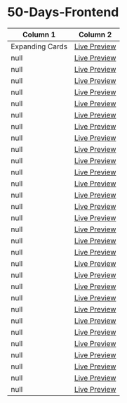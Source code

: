 # 50-Days-Frontend

| Column 1           | Column 2 |
|--------------------|----------|
| Expanding Cards    | [Live Preview](https://htmlpreview.github.io/?https://github.com/BRKNWAVE/50-Days-Frontend/blob/main/Day%201%20-%20Expanding%20Cards/index.html) |
| null               | [Live Preview](#) |
| null               | [Live Preview](#) |
| null               | [Live Preview](#) |
| null               | [Live Preview](#) |
| null               | [Live Preview](#) |
| null               | [Live Preview](#) |
| null               | [Live Preview](#) |
| null               | [Live Preview](#) |
| null               | [Live Preview](#) |
| null               | [Live Preview](#) |
| null               | [Live Preview](#) |
| null               | [Live Preview](#) |
| null               | [Live Preview](#) |
| null               | [Live Preview](#) |
| null               | [Live Preview](#) |
| null               | [Live Preview](#) |
| null               | [Live Preview](#) |
| null               | [Live Preview](#) |
| null               | [Live Preview](#) |
| null               | [Live Preview](#) |
| null               | [Live Preview](#) |
| null               | [Live Preview](#) |
| null               | [Live Preview](#) |
| null               | [Live Preview](#) |
| null               | [Live Preview](#) |
| null               | [Live Preview](#) |
| null               | [Live Preview](#) |
| null               | [Live Preview](#) |
| null               | [Live Preview](#) |
| null               | [Live Preview](#) |
